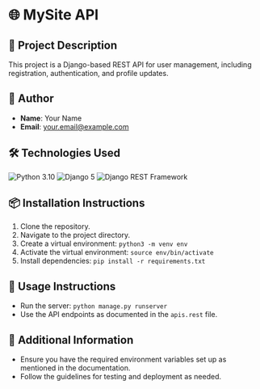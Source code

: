 # 🌐 MySite API

## 📜 Project Description
This project is a Django-based REST API for user management, including registration, authentication, and profile updates.

## 👤 Author
- **Name**: Your Name
- **Email**: your.email@example.com

## 🛠️ Technologies Used

![Python 3.10](https://img.shields.io/badge/Python-3.10-blue?style=flat-square)
![Django 5](https://img.shields.io/badge/Django-5.0-green?style=flat-square)
![Django REST Framework](https://img.shields.io/badge/Django%20REST%20Framework-3.12.4-orange?style=flat-square)

## 📦 Installation Instructions
1. Clone the repository.
2. Navigate to the project directory.
3. Create a virtual environment: `python3 -m venv env`
4. Activate the virtual environment: `source env/bin/activate`
5. Install dependencies: `pip install -r requirements.txt`

## 🚀 Usage Instructions
- Run the server: `python manage.py runserver`
- Use the API endpoints as documented in the `apis.rest` file.

## 🔧 Additional Information
- Ensure you have the required environment variables set up as mentioned in the documentation.
- Follow the guidelines for testing and deployment as needed.
